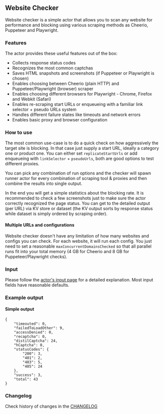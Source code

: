 ## Website Checker

Website checker is a simple actor that allows you to scan any website for performance and blocking using various scraping methods as Cheerio, Puppeteer and Playwright.

### Features

The actor provides these useful features out of the box:

- Collects response status codes
- Recognizes the most common captchas
- Saves HTML snapshots and screenshots (if Puppeteer or Playwright is chosen)
- Enables choosing between Cheerio (plain HTTP) and Puppeteer/Playwright (browser) scraper
- Enables choosing different browsers for Playwright - Chrome, Firefox and Webkit (Safari)
- Enables re-scraping start URLs or enqueueing with a familiar link selector + pseudo URLs system
- Handles different failure states like timeouts and network errors
- Enables basic proxy and browser configuration

### How to use

The most common use-case is to do a quick check on how aggressively the target site is blocking. In that case just supply a start URL, ideally a category one or product one. You can either set `replicateStartUrls` or add enqueueing with `linkSelector` + `pseudoUrls`, both are good options to test different proxies.

You can pick any combination of run options and the checker will spawn runner actor for every combination of scraping tool & proxies and then combine the results into single output.

In the end you will get a simple statistics about the blocking rate. It is recommended to check a few screenshots just to make sure the actor correctly recognized the page status. You can get to the detailed output (per URL) via KV store or dataset (the KV output sorts by response status while dataset is simply ordered by scraping order).

#### Multiple URLs and configurations
Website checker doesn't have any limitation of how many websites and configs you can check. For each website, it will run each config. You just need to set a reasonable `maxConcurrentDomainsChecked` so that all parallel runs fit into your total memory (4 GB for Cheerio and 8 GB for Puppeteer/Playwright checks).

### Input

Please follow the [actor's input page](https://apify.com/lukaskrivka/website-checker/input-schema) for a detailed explanation. Most input fields have reasonable defaults.

### Example output

#### Simple output

```
{
    "timeouted": 0,
    "failedToLoadOther": 9,
    "accessDenied": 0,
    "recaptcha": 0,
    "distilCaptcha": 24,
    "hCaptcha": 0, 
    "statusCodes": {
        "200": 3,
        "401": 2,
        "403": 5,
        "405": 24
    },
    "success": 3,
    "total": 43
}
```

### Changelog

Check history of changes in the [CHANGELOG](https://github.com/metalwarrior665/actor-website-checker/blob/master/CHANGELOG.md)
